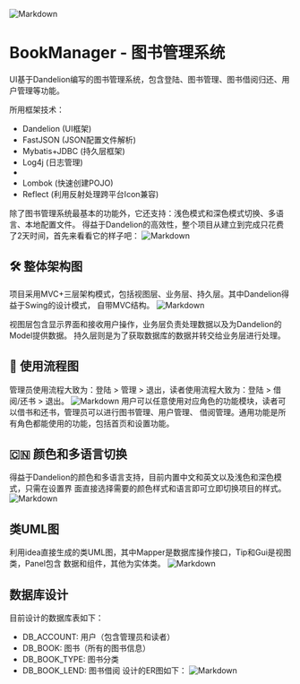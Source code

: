 ![Markdown](http://i1.fuimg.com/604599/002c225fec754412.png)
# BookManager - 图书管理系统
UI基于Dandelion编写的图书管理系统，包含登陆、图书管理、图书借阅归还、用户管理等功能。

所用框架技术：
* Dandelion (UI框架)
* FastJSON (JSON配置文件解析)
* Mybatis+JDBC (持久层框架)
* Log4j (日志管理)
* 
* Lombok (快速创建POJO)
* Reflect (利用反射处理跨平台Icon兼容)

除了图书管理系统最基本的功能外，它还支持：浅色模式和深色模式切换、多语言、本地配置文件。
得益于Dandelion的高效性，整个项目从建立到完成只花费了2天时间，首先来看看它的样子吧：
![Markdown](http://i1.fuimg.com/604599/999a1ae5845c87ba.png)

## 🛠 整体架构图
项目采用MVC+三层架构模式，包括视图层、业务层、持久层。其中Dandelion得益于Swing的设计模式，
自带MVC结构。
![Markdown](http://i1.fuimg.com/604599/c8e3174d2e04952b.png)

视图层包含显示界面和接收用户操作，业务层负责处理数据以及为Dandelion的Model提供数据。
持久层则是为了获取数据库的数据并转交给业务层进行处理。

## 🔗 使用流程图
管理员使用流程大致为：登陆 > 管理 > 退出，读者使用流程大致为：登陆 > 借阅/还书 > 退出。
![Markdown](http://i1.fuimg.com/604599/f7b3038caddc0591.png)
用户可以任意使用对应角色的功能模块，读者可以借书和还书，管理员可以进行图书管理、用户管理、
借阅管理。通用功能是所有角色都能使用的功能，包括首页和设置功能。

## 🇨🇳 颜色和多语言切换
得益于Dandelion的颜色和多语言支持，目前内置中文和英文以及浅色和深色模式，只需在设置界
面直接选择需要的颜色样式和语言即可立即切换项目的样式。
![Markdown](http://i2.tiimg.com/604599/f23c80a0af5bcfe4.png)

## 类UML图
利用idea直接生成的类UML图，其中Mapper是数据库操作接口，Tip和Gui是视图类，Panel包含
数据和组件，其他为实体类。
![Markdown](http://i1.fuimg.com/604599/a233b98de618853f.jpg)

## 数据库设计
目前设计的数据库表如下：
* DB_ACCOUNT: 用户（包含管理员和读者）
* DB_BOOK: 图书（所有的图书信息）
* DB_BOOK_TYPE: 图书分类
* DB_BOOK_LEND: 图书借阅
设计的ER图如下：
![Markdown](http://i1.fuimg.com/604599/546fcd95f6a5fdd5.png)
